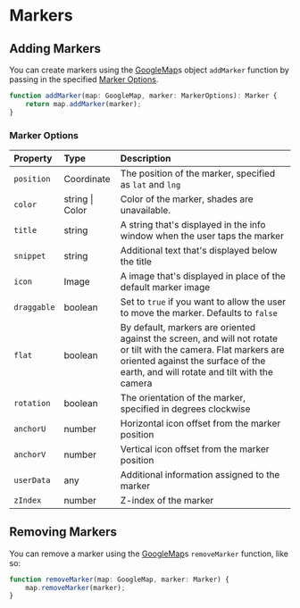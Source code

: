 # Markers

## Adding Markers

You can create markers using the [GoogleMap](GoogleMap.md)s object `addMarker` function by passing in the specified [Marker Options](#marker-options).

```ts
function addMarker(map: GoogleMap, marker: MarkerOptions): Marker {
	return map.addMarker(marker);
}
```
### Marker Options

| Property | Type | Description
|:---------|:-----|:-----------
| `position` | Coordinate | The position of the marker, specified as `lat` and `lng`
| `color` | string \| Color | Color of the marker, shades are unavailable.
| `title` | string | A string that's displayed in the info window when the user taps the marker
| `snippet` | string | Additional text that's displayed below the title
| `icon` | Image | A image that's displayed in place of the default marker image
| `draggable` | boolean | Set to `true` if you want to allow the user to move the marker. Defaults to `false`
| `flat` | boolean | By default, markers are oriented against the screen, and will not rotate or tilt with the camera. Flat markers are oriented against the surface of the earth, and will rotate and tilt with the camera
| `rotation` | boolean | The orientation of the marker, specified in degrees clockwise
| `anchorU` | number | Horizontal icon offset from the marker position
| `anchorV` | number | Vertical icon offset from the marker position
| `userData` | any | Additional information assigned to the marker
| `zIndex` | number | Z-index of the marker


## Removing Markers

You can remove a marker using the [GoogleMap](GoogleMap.md)s `removeMarker` function, like so: 

```ts
function removeMarker(map: GoogleMap, marker: Marker) {
	map.removeMarker(marker);
}
```
